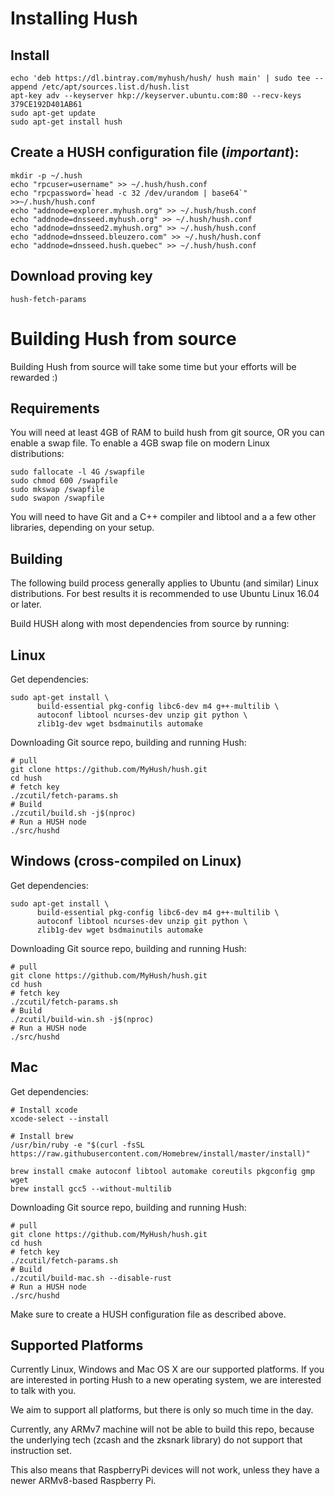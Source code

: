 # Installing Hush

## Install

    echo 'deb https://dl.bintray.com/myhush/hush/ hush main' | sudo tee --append /etc/apt/sources.list.d/hush.list
    apt-key adv --keyserver hkp://keyserver.ubuntu.com:80 --recv-keys 379CE192D401AB61
    sudo apt-get update
    sudo apt-get install hush

## Create a HUSH configuration file (*important*):

```
mkdir -p ~/.hush
echo "rpcuser=username" >> ~/.hush/hush.conf
echo "rpcpassword=`head -c 32 /dev/urandom | base64`" >>~/.hush/hush.conf
echo "addnode=explorer.myhush.org" >> ~/.hush/hush.conf
echo "addnode=dnsseed.myhush.org" >> ~/.hush/hush.conf
echo "addnode=dnsseed2.myhush.org" >> ~/.hush/hush.conf
echo "addnode=dnsseed.bleuzero.com" >> ~/.hush/hush.conf
echo "addnode=dnsseed.hush.quebec" >> ~/.hush/hush.conf
```

## Download proving key

```
hush-fetch-params
```

# Building Hush from source

Building Hush from source will take some time but your efforts will be rewarded :)

## Requirements

You will need at least 4GB of RAM to build hush from git source, OR
you can enable a swap file. To enable a 4GB swap file on modern Linux
distributions:

    sudo fallocate -l 4G /swapfile
    sudo chmod 600 /swapfile
    sudo mkswap /swapfile
    sudo swapon /swapfile

You will need to have Git and a C++ compiler and libtool and a
a few other libraries, depending on your setup.

## Building

The following build process generally applies to Ubuntu (and similar) Linux
distributions. For best results it is recommended to use Ubuntu Linux 16.04
or later.

Build HUSH along with most dependencies from source by running:

## Linux
Get dependencies:
```{r, engine='bash'}
sudo apt-get install \
      build-essential pkg-config libc6-dev m4 g++-multilib \
      autoconf libtool ncurses-dev unzip git python \
      zlib1g-dev wget bsdmainutils automake
```

Downloading Git source repo, building and running Hush:

```{r, engine='bash'}
# pull
git clone https://github.com/MyHush/hush.git
cd hush
# fetch key
./zcutil/fetch-params.sh
# Build
./zcutil/build.sh -j$(nproc)
# Run a HUSH node
./src/hushd
```

## Windows (cross-compiled on Linux)
Get dependencies:
```{r, engine='bash'}
sudo apt-get install \
      build-essential pkg-config libc6-dev m4 g++-multilib \
      autoconf libtool ncurses-dev unzip git python \
      zlib1g-dev wget bsdmainutils automake
```

Downloading Git source repo, building and running Hush:

```{r, engine='bash'}
# pull
git clone https://github.com/MyHush/hush.git
cd hush
# fetch key
./zcutil/fetch-params.sh
# Build
./zcutil/build-win.sh -j$(nproc)
# Run a HUSH node
./src/hushd
```

## Mac
Get dependencies:

```{r, engine='bash'}
# Install xcode
xcode-select --install

# Install brew
/usr/bin/ruby -e "$(curl -fsSL https://raw.githubusercontent.com/Homebrew/install/master/install)"

brew install cmake autoconf libtool automake coreutils pkgconfig gmp wget
brew install gcc5 --without-multilib
```
Downloading Git source repo, building and running Hush:

```{r, engine='bash'}
# pull
git clone https://github.com/MyHush/hush.git
cd hush
# fetch key
./zcutil/fetch-params.sh
# Build
./zcutil/build-mac.sh --disable-rust
# Run a HUSH node
./src/hushd
```

Make sure to create a HUSH configuration file as described above.

## Supported Platforms

Currently Linux,  Windows and Mac OS X are our supported platforms. If you
are interested in porting Hush to a new operating system, we are interested
to talk with you.

We aim to support all platforms, but there is only so much time in the day.

Currently, any ARMv7 machine will not be able to build this repo, because the
underlying tech (zcash and the zksnark library) do not support that instruction
set.

This also means that RaspberryPi devices will not work, unless they have a
newer ARMv8-based Raspberry Pi.


